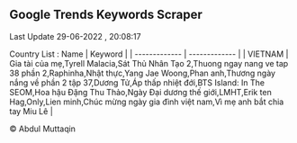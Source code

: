 

## Google Trends Keywords Scraper 
 
Last Update 29-06-2022 , 20:08:17

Country List :
 Name  | Keyword |
| ------------- | ------------- |
| VIETNAM | Gia tài của mẹ,Tyrell Malacia,Sát Thủ Nhân Tạo 2,Thuong ngay nang ve tap 38 phần 2,Raphinha,Nhật thực,Yang Jae Woong,Phan anh,Thương ngày nắng về phần 2 tập 37,Dương Tử,Áp thấp nhiệt đới,BTS Island: In The SEOM,Hoa hậu Đặng Thu Thảo,Ngày Đại dương thế giới,LMHT,Erik ten Hag,Only,Lien minh,Chúc mừng ngày gia đình việt nam,Vì mẹ anh bắt chia tay Miu Lê |



© Abdul Muttaqin 
